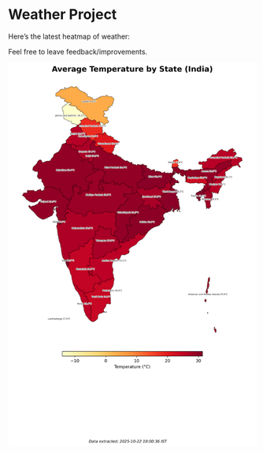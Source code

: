 # Weather Project

Here’s the latest heatmap of weather:

Feel free to leave feedback/improvements.

![India Heatmap](docs/assets/india_heatmap.png?v=F85DEE)
